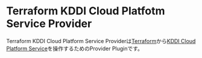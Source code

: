 # Terraform KDDI Cloud Platfotm Service Provider

Terraform KDDI Cloud Platform Service Providerは[Terraform](https://www.terraform.io/)から[KDDI Cloud Platform Service](http://www.kddi.com/business/cloud/iaas-paas-daas/cloud-platform/)を操作するためのProvider Pluginです。


